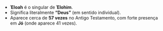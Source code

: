 - **ʾEloah** é o singular de **ʾElohim**.
- Significa literalmente **“Deus”** (em sentido individual).
- Aparece cerca de **57 vezes** no Antigo Testamento, com forte presença em **Jó** (onde aparece 41 vezes).